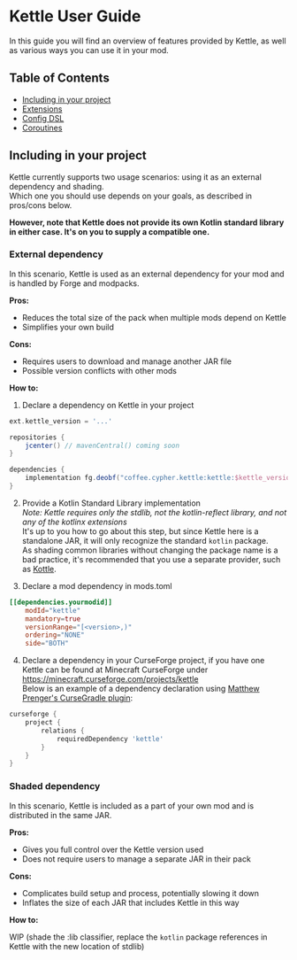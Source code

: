 # Kettle User Guide

In this guide you will find an overview of features provided by Kettle, as well as various ways you can use it in your mod.

## Table of Contents
* [Including in your project](#including-in-your-project)
* [Extensions](#extensions)
* [Config DSL](#config-dsl)
* [Coroutines](#coroutines)

## Including in your project

Kettle currently supports two usage scenarios: using it as an external dependency and shading.  
Which one you should use depends on your goals, as described in pros/cons below.

**However, note that Kettle does not provide its own Kotlin standard library in either case. It's on you to supply a compatible one.**

### External dependency

In this scenario, Kettle is used as an external dependency for your mod and is handled by Forge and modpacks.

**Pros:**  
* Reduces the total size of the pack when multiple mods depend on Kettle
* Simplifies your own build

**Cons:**  
* Requires users to download and manage another JAR file
* Possible version conflicts with other mods

**How to:**

1) Declare a dependency on Kettle in your project  
```gradle
ext.kettle_version = '...'

repositories {
    jcenter() // mavenCentral() coming soon
}

dependencies {
    implementation fg.deobf("coffee.cypher.kettle:kettle:$kettle_version")
}
```
    
2) Provide a Kotlin Standard Library implementation  
  *Note: Kettle requires only the stdlib, not the kotlin-reflect library, and not any of the kotlinx extensions*  
  It's up to you how to go about this step, but since Kettle here is a standalone JAR, it will only recognize the standard `kotlin` package.  
  As shading common libraries without changing the package name is a bad practice, it's recommended that you use a separate provider, such as [Kottle](https://github.com/autaut03/kottle).
    
3) Declare a mod dependency in mods.toml  
```toml
[[dependencies.yourmodid]]
    modId="kettle"
    mandatory=true
    versionRange="[<version>,)"
    ordering="NONE"
    side="BOTH"
```
    
4) Declare a dependency in your CurseForge project, if you have one  
  Kettle can be found at Minecraft CurseForge under https://minecraft.curseforge.com/projects/kettle  
  Below is an example of a dependency declaration using [Matthew Prenger's CurseGradle plugin](https://github.com/matthewprenger/CurseGradle):  
```gradle
curseforge {
    project {
        relations {
            requiredDependency 'kettle'
        }
    }
}
```
    
### Shaded dependency

In this scenario, Kettle is included as a part of your own mod and is distributed in the same JAR.

**Pros:**  
* Gives you full control over the Kettle version used
* Does not require users to manage a separate JAR in their pack

**Cons:**  
* Complicates build setup and process, potentially slowing it down
* Inflates the size of each JAR that includes Kettle in this way

**How to:**

WIP (shade the :lib classifier, replace the `kotlin` package references in Kettle with the new location of stdlib)  
